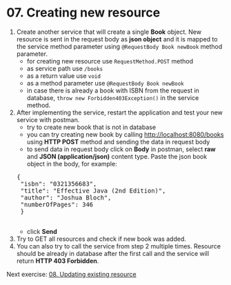 # 07. Creating new resource

1. Create another service that will create a single **Book** object. New resource is sent in the request body as **json object** and it is mapped to the service method parameter using `@RequestBody Book newBook` method parameter.
	- for creating new resource use `RequestMethod.POST` method
	- as service path use `/books`
	- as a return value use `void`
	- as a method parameter use `@RequestBody Book newBook`
	- in case there is already a book with ISBN from the request in database, `throw new Forbidden403Exception()` in the service method.
2. After implementing the service, restart the application and test your new service with postman.
	- try to create new book that is not in database
	- you can try creating new book by calling [http://localhost:8080/books](http://localhost:8080/books) using **HTTP POST** method and sending the data in request body
	- to send data in request body click on **Body** in postman, select **raw** and **JSON (application/json)** content type. Paste the json book object in the body, for example: 
	<pre>{
    "isbn": "0321356683",
    "title": "Effective Java (2nd Edition)",
    "author": "Joshua Bloch",
	"numberOfPages": 346
	}
	</pre>
	- click **Send**
3. Try to GET all resources and check if new book was added.
4. You can also try to call the service from step 2 multiple times. Resource should be already in database after the first call and the service will return **HTTP 403 Forbidden**.

Next exercise: [08. Updating existing resource](https://github.com/jurajtoth/fei-rest/tree/master/08.%20Updating%20existing%20resource)
